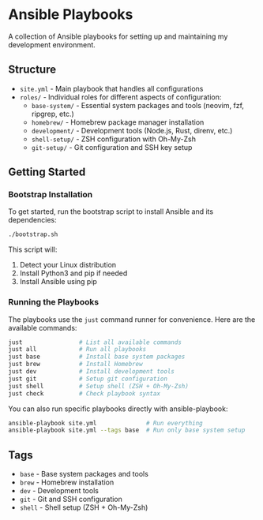 # Ansible Playbooks

A collection of Ansible playbooks for setting up and maintaining my development environment.

## Structure

- `site.yml` - Main playbook that handles all configurations
- `roles/` - Individual roles for different aspects of configuration:
  - `base-system/` - Essential system packages and tools (neovim, fzf, ripgrep, etc.)
  - `homebrew/` - Homebrew package manager installation
  - `development/` - Development tools (Node.js, Rust, direnv, etc.)
  - `shell-setup/` - ZSH configuration with Oh-My-Zsh
  - `git-setup/` - Git configuration and SSH key setup

## Getting Started

### Bootstrap Installation

To get started, run the bootstrap script to install Ansible and its dependencies:

```bash
./bootstrap.sh
```

This script will:
1. Detect your Linux distribution
2. Install Python3 and pip if needed
3. Install Ansible using pip

### Running the Playbooks

The playbooks use the `just` command runner for convenience. Here are the available commands:

```bash
just                # List all available commands
just all            # Run all playbooks
just base           # Install base system packages
just brew           # Install Homebrew
just dev            # Install development tools
just git            # Setup git configuration
just shell          # Setup shell (ZSH + Oh-My-Zsh)
just check          # Check playbook syntax
```

You can also run specific playbooks directly with ansible-playbook:

```bash
ansible-playbook site.yml              # Run everything
ansible-playbook site.yml --tags base  # Run only base system setup
```

## Tags

- `base` - Base system packages and tools
- `brew` - Homebrew installation
- `dev` - Development tools
- `git` - Git and SSH configuration
- `shell` - Shell setup (ZSH + Oh-My-Zsh)

